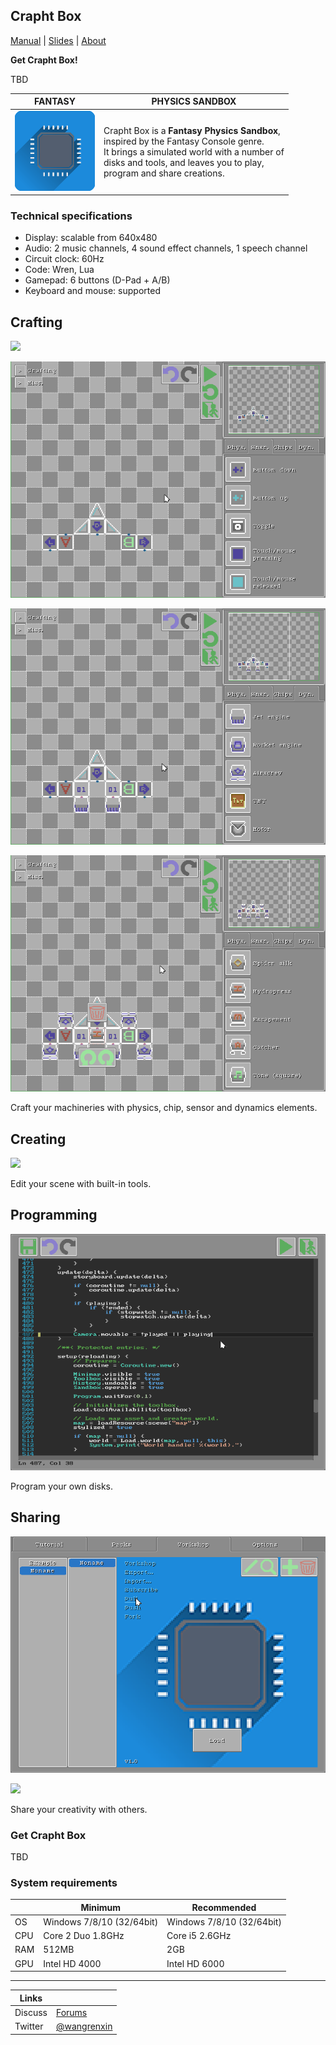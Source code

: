 <head>
<link rel="shortcut icon" type="image/x-icon" href="favicon.ico">
</head>

## Crapht Box

[Manual](https://paladin-t.github.io/crft/docs/manual) |
[Slides](https://paladin-t.github.io/crft/docs/slides) |
[About](https://paladin-t.github.io/crft/pages/about)

**Get Crapht Box!**

TBD

<!-- [![Crapht Box on Steam](pages/imgs/steam.png)](https://store.steampowered.com/app/1227090/) -->

| FANTASY | PHYSICS SANDBOX |
|----|----|
| <img src="pages/imgs/app.png" width="128"> | Crapht Box is a **Fantasy Physics Sandbox**, <br />inspired by the Fantasy Console genre. <br />It brings a simulated world with a number of <br />disks and tools, and leaves you to play, <br /> program and share creations. |

### Technical specifications

* Display: scalable from 640x480
* Audio: 2 music channels, 4 sound effect channels, 1 speech channel
* Circuit clock: 60Hz
* Code: Wren, Lua
* Gamepad: 6 buttons (D-Pad + A/B)
* Keyboard and mouse: supported

## Crafting

![](pages/imgs/crafting0.gif)

![](pages/imgs/crafting1.gif)

![](pages/imgs/crafting2.gif)

![](pages/imgs/crafting3.gif)

Craft your machineries with physics, chip, sensor and dynamics elements.

## Creating

![](pages/imgs/creating0.gif)

Edit your scene with built-in tools.

## Programming

![](pages/imgs/programming0.png)

Program your own disks.

## Sharing

![](pages/imgs/sharing0.png)

![](pages/imgs/sharing1.gif)

Share your creativity with others.

### Get Crapht Box

TBD

<!-- [![Crapht Box on Steam](pages/imgs/on_steam.png)](https://store.steampowered.com/app/1227090/) -->

### System requirements

| | Minimum | Recommended |
|----|----|----|
| OS | Windows 7/8/10 (32/64bit) | Windows 7/8/10 (32/64bit) |
| CPU | Core 2 Duo 1.8GHz | Core i5 2.6GHz |
| RAM | 512MB | 2GB |
| GPU | Intel HD 4000 | Intel HD 6000 |

<hr>

| Links | |
|----|----|
| Discuss | [Forums](https://steamcommunity.com/app/1227090/discussions/) |
| Twitter | [@wangrenxin](https://twitter.com/wangrenxin) |
